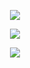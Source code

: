 <p align="center">
  <a href="https://skillicons.dev">
    <img src="https://skillicons.dev/icons?i=c,cs,cpp,java,py,js,go&perline=14"/>
  </a>
</p>

<p align="center">
  <a href="https://skillicons.dev">
    <img src="https://skillicons.dev/icons?i=bots,nodejs,arch,windows,linux&perline=14" />
  </a>
</p>


<p align="center">
  <a href="https://skillicons.dev">
    <img src="https://skillicons.dev/icons?i=vscode,visualstudio,eclipse,atom&perline=14" />
  </a>
</p>

